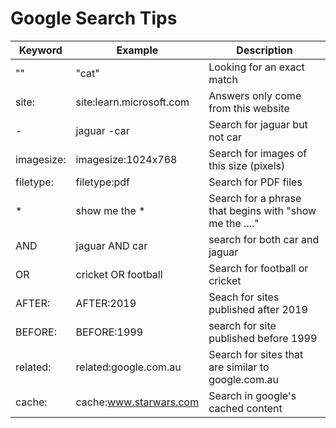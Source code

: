 # Google Search Tips

|Keyword|Example|Description|
|---|---|---|
|""|"cat"|Looking for an exact match|
|site:|site:learn.microsoft.com|Answers only come from this website|
|-|jaguar -car|Search for jaguar but not car|
|imagesize:|imagesize:1024x768|Search for images of this size (pixels)|
|filetype:| filetype:pdf|Search for PDF files|
|*|show me the *|Search for a phrase that begins with "show me the ...."|
|AND|jaguar AND car|search for both car and jaguar|
|OR|cricket OR football|Search for football or cricket|
|AFTER:|AFTER:2019|Seach for sites published after 2019|
|BEFORE:|BEFORE:1999|search for site published before 1999|
|related:|related:google.com.au|Search for sites that are similar to google.com.au|
|cache:|cache:www.starwars.com|Search in google's cached content|

